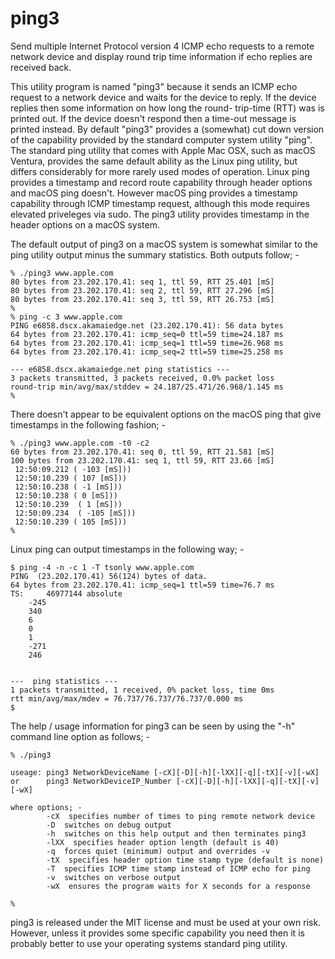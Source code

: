 # ping3
Send multiple Internet Protocol version 4 ICMP echo requests to a
remote network device and display round trip time information if
echo replies are received back.

This utility program is named "ping3" because it sends an ICMP
echo request to a network device and waits for the device to reply.
If the device replies then some information on how long the round-
trip-time (RTT) was is printed out. If the device doesn't respond
then a time-out message is printed instead.
By default "ping3" provides a (somewhat) cut down version of the
capability provided by the standard computer system utility "ping".
The standard ping utility that comes with Apple Mac OSX, such as
macOS Ventura, provides the same default ability as the Linux ping
utility, but differs considerably for more rarely used modes of
operation. Linux ping provides a timestamp and record route
capability through header options and macOS ping doesn't. However
macOS ping provides a timestamp capability through ICMP timestamp
request, although this mode requires elevated priveleges via sudo. 
The ping3 utility provides timestamp in the header options on a
macOS system.

The default output of ping3 on a macOS system is somewhat similar
to the ping utility output minus the summary statistics.
Both outputs follow; -
```
% ./ping3 www.apple.com
80 bytes from 23.202.170.41: seq 1, ttl 59, RTT 25.401 [mS]
80 bytes from 23.202.170.41: seq 2, ttl 59, RTT 27.296 [mS]
80 bytes from 23.202.170.41: seq 3, ttl 59, RTT 26.753 [mS] 
%
% ping -c 3 www.apple.com
PING e6858.dscx.akamaiedge.net (23.202.170.41): 56 data bytes
64 bytes from 23.202.170.41: icmp_seq=0 ttl=59 time=24.187 ms
64 bytes from 23.202.170.41: icmp_seq=1 ttl=59 time=26.968 ms
64 bytes from 23.202.170.41: icmp_seq=2 ttl=59 time=25.258 ms

--- e6858.dscx.akamaiedge.net ping statistics ---
3 packets transmitted, 3 packets received, 0.0% packet loss
round-trip min/avg/max/stddev = 24.187/25.471/26.968/1.145 ms
%
```
There doesn't appear to be equivalent options on the macOS ping
that give timestamps in the following fashion; -
```
% ./ping3 www.apple.com -t0 -c2
60 bytes from 23.202.170.41: seq 0, ttl 59, RTT 21.581 [mS]
100 bytes from 23.202.170.41: seq 1, ttl 59, RTT 23.66 [mS]
 12:50:09.212 ( -103 [mS]))
 12:50:10.239 ( 107 [mS]))
 12:50:10.238 ( -1 [mS]))
 12:50:10.238 ( 0 [mS]))
 12:50:10.239  ( 1 [mS]))
 12:50:09.234  ( -105 [mS]))
 12:50:10.239 ( 105 [mS]))
%
```
Linux ping can output timestamps in the following way; -
```
$ ping -4 -n -c 1 -T tsonly www.apple.com
PING  (23.202.170.41) 56(124) bytes of data.
64 bytes from 23.202.170.41: icmp_seq=1 ttl=59 time=76.7 ms
TS: 	46977144 absolute
	-245
	340
	6
	0
	1
	-271
	246


---  ping statistics ---
1 packets transmitted, 1 received, 0% packet loss, time 0ms
rtt min/avg/max/mdev = 76.737/76.737/76.737/0.000 ms
$
```
The help / usage information for ping3 can be seen by using the "-h"
command line option as follows; -
```
% ./ping3

useage: ping3 NetworkDeviceName [-cX][-D][-h][-lXX][-q][-tX][-v][-wX]
or      ping3 NetworkDeviceIP_Number [-cX][-D][-h][-lXX][-q][-tX][-v][-wX]

where options; -
        -cX  specifies number of times to ping remote network device
        -D  switches on debug output
        -h  switches on this help output and then terminates ping3
        -lXX  specifies header option length (default is 40)
        -q  forces quiet (minimum) output and overrides -v
        -tX  specifies header option time stamp type (default is none)
        -T  specifies ICMP time stamp instead of ICMP echo for ping
        -v  switches on verbose output
        -wX  ensures the program waits for X seconds for a response

%
```
ping3 is released under the MIT license and must be used at your own risk.
However, unless it provides some specific capability you need then it
is probably better to use your operating systems standard ping utility.
